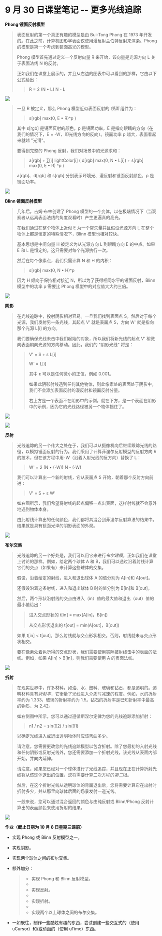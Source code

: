 # 9 月 30 日课堂笔记 -- 更多光线追踪

**Phong 镜面反射模型**

> 表面反射的第一个真正有趣的模型是由 Bui-Tong Phong 在 1973 年开发的。在此之前，计算机图形学表面仅使用漫反射兰伯特反射来渲染。Phong 的模型是第一个考虑到镜面高光的模型。
> 
> Phong 模型首先通过定义一个反射向量 R 来开始，该向量是光源方向 L 关于表面法线 N 的反射。
> 
> 正如我们在课堂上展示的，并且从右边的图表中可以看到的那样，它由以下公式给出：
> 
> > R = 2 (N • L) N - L

![](img/c6a507e6c31d54eee688470f6ceb06f9.jpg)

> 一旦 R 被定义，那么 Phong 模型近似表面反射的 *镜面* 组件为：
> 
> > s[rgb] max(0, E • R)^p )
> > 
> 其中 s[rgb] 是镜面反射的颜色，p 是镜面功率，E 是指向眼睛的方向（在我们的情况下，E = -W，即光线方向的反向）。镜面功率 p 越大，表面看起来就越 "光滑"。
> 
> 要得到完整的 Phong 反射，我们对场景中的光源求和：
> 
> > a[rgb] + ∑[i] lightColor[i] ( d[rgb] max(0, N • L[i]) + s[rgb] max(0, E • R) ^p )
> > 
> a[rgb]、d[rgb] 和 s[rgb] 分别表示环境光、漫反射和镜面反射颜色，p 是镜面功率。

![](img/2770813ee2d1c88e575f42edfd7bf5c9.jpg)

**Blinn 镜面反射模型**

> 几年后，吉姆·布林创建了 Phong 模型的一个变体，以在极端情况下（当观察者从远离表面法线的角度观看时）产生更逼真的高光。
> 
> 在我们通过在整个物体上近似 E 为一个常矢量并且假设光源方向 L 在整个物体上都是恒定的特殊情况下，Blinn 模型也相对较快。
> 
> 基本思想是中间向量 H 被定义为从光源方向 L 到眼睛方向 E 的中点。如果 E 和 L 是恒定的，这只需要对每个光源执行一次。
> 
> 然后在每个像素点，我们只需计算 N 和 H 的内积：
> 
> > s[rgb] max(0, N • H)^p
> > 
> 因为 H 倾向于保持相对接近 N，所以为了获得相同水平的镜面反射，Blinn 模型中的功率 p 需要比 Phong 模型中的对应值大大约三倍。

![](img/cf02950a9f00a38497907141b0bccf6c.jpg)

**阴影**

> 在光线追踪中，投射阴影相对容易。一旦我们找到表面点 S，然后对于每个光源，我们发射另一条光线，其起点 V' 就是表面点 S，方向 W' 就是指向那个光源 L[i] 的方向。
> 
> 我们要确保光线未击中我们起始的对象，所以我们将新光线的起点 V' 稍微向表面朝向光源的方向移动。因此，我们的 "阴影光线" 将是：
> 
> > V' = S + ε L[i]
> > 
> > W' = L[i]
> > 
> > 其中 ε 可以是任何微小的正值，例如 0.001。
> > 
> > 如果此阴影射线遇到任何其他物体，则此像素处的表面处于阴影中，我们不会添加表面反射的漫反射和镜面反射分量。
> > 
> > 右上方是一个表面不在阴影中的示例。就在下方，是一个表面在阴影中的示例，因为它的光线路径被另一个物体挡住了。

![](img/d8c6b7c36abbd59b4dd069d02a2ed365.jpg)

![](img/3c3873a203f0358d9cd11c1231ecff43.jpg)

**反射**

> 光线追踪的另一个伟大之处在于，我们可以从摄像机向后继续跟踪光线的路径，以模拟镜面反射的行为。我们采用了计算菲涅尔反射模型的反射方向 R 的技术，但在该方程中用-W（沿着入射光线的反方向）替换了 L：
> 
> > W' = 2 (N • (-W)) N - (-W)
> > 
> 我们可以计算出一个新的射线，它从表面点 S 开始，朝着那个反射方向前进：
> 
> > V' = S + ε W'
> > 
> 如右图所示，我们希望将射线的起点偏移一点出表面，这样射线就不会意外地遇到物体本身。
> 
> 由此射线计算出的任何颜色，我们都将其混合到菲涅尔反射算法的结果中。结果就是具有镜面光泽的阴影表面的外观。

![](img/f321c6f49e0a6a5c8b7f5e118f792b35.jpg)

**布尔交集**

> 光线追踪的另一个好处是，我们可以用它来进行*布尔建模*，正如我们在课堂上讨论的那样。例如，给定两个球体 A 和 B，我们可以通过沿着射线计算它们的交点（如果有）来计算这些球体的交集。
> 
> 假设，沿着给定的射线，进入和退出球体 A 的值分别为 A[in]和 A[out]。
> 
> 还假设沿着这条射线，进入和退出球体 B 时的值分别为 B[in]和 B[out]。
> 
> 然后，两个形状沿射线的交点由进入（in）值的最大值和退出（out）值的最小值给出：
> 
> > 进入交点形状的 t[in] = max(A[in]，B[in])
> > 
> > 从交点形状退出的 t[out] = min(A[out]，B[out])
> > 
> 如果 t[in] < t[out]，那么射线就与交点形状相交。否则，射线就未与交点形状相交。
> 
> 要在像素处着色所得的交点形状，我们需要使用实际被射线击中的表面的法线。例如，如果 A[in] > B[in]，则我们需要使用 A 的表面法线。

![](img/4e5091838a01bcc4e3ddcdca03139b81.jpg)

**折射**

> 在现实世界中，许多材料，如油、水、塑料、玻璃和钻石，都是透明的。透明材料具有*折射率*，它衡量了光线进入介质时减速的程度。例如，水的折射率约为 1.333，玻璃的折射率约为 1.5。钻石的折射率是已知折射率中最高的物质，为 2.42。
> 
> 如右侧图中所示，您可以通过遵循斯涅尔定律为您的光线追踪添加折射：
> 
> > n1 / n2 = sin(θ2) / sin(θ1)
> > 
> 以确定光线进入或退出透明物体时应该弯曲多少。
> 
> 请注意，您需要更改您的光线追踪模型以包含折射。除了您最初的入射光线和任何阴影或反射光线外，您还需要添加一个折射光线，该光线从表面内部开始，并向内延伸。
> 
> 请注意，如果您已经对一个球体进行了光线追踪，并且现在正在计算折射光线将从该球体退出的位置，您将需要计算二次方程的*第二*根。
> 
> 然后，在这个折射光线从透明球体的背面退出后，您将需要计算它在出射时折射多少，并从那里向球体后面的场景发射一道光线。
> 
> 一般来说，您可以通过混合返回的颜色与由纯反射或 Blinn/Phong 反射计算出的表面颜色来使用折射的结果。

![](img/33e3353b748d7d1f122bba9dc8127b7e.jpg)

**作业（截止日期为 10 月 8 日星期三课前）**

+   实现 Phong 或 Blinn 反射模型之一。

+   实现阴影。

+   实现两个球体之间的布尔交集。

+   额外加分：

    > +   实现 Phong 和 Blinn 反射模型。
    > +   
    > +   实现反射。
    > +   
    > +   实现折射。
    > +   
    > +   实现两个以上球体之间的布尔交集。

+   一如既往，制作一些酷炫有趣的东西，尝试创建一些交互式的（使用 uCursor）和/或动画的（使用 uTime）东西。
